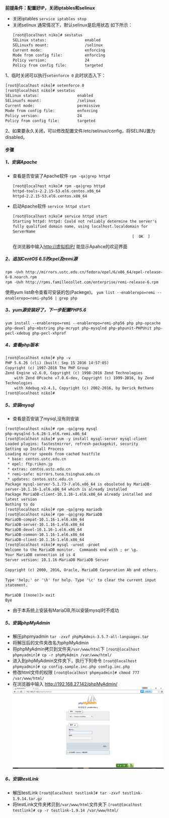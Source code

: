 **前提条件：配置好IP，关闭iptables和selinux**

* 关闭iptables
  `service iptables stop`
* 关闭selinux
  通常情况下，默认selinux是启用状态
  如下所示：
  ```
  [root@localhost niko]# sestatus
  SELinux status:                 enabled
  SELinuxfs mount:                /selinux
  Current mode:                   enforcing
  Mode from config file:          enforcing
  Policy version:                 24
  Policy from config file:        targeted
  ```


1、临时关闭可以执行`setenforce 0`
此时状态入下：

```
[root@localhost niko]# setenforce 0
[root@localhost niko]# sestatus
SELinux status:                 enabled
SELinuxfs mount:                /selinux
Current mode:                   permissive
Mode from config file:          enforcing
Policy version:                 24
Policy from config file:        targeted
```

2、如果要永久关闭，可以修改配置文件\/etc\/selinux\/config，将SELINU置为disabled。

#### 步骤

##### 1、安装Apache

* 查看是否安装了Apache软件
  `rpm -qa|grep httpd`

  ```
  [root@localhost niko]# rpm -qa|grep httpd
  httpd-tools-2.2.15-53.el6.centos.x86_64
  httpd-2.2.15-53.el6.centos.x86_64
  ```

* 启动Apache软件
  `service httpd start`

  ```
  [root@localhost niko]# service httpd start
  Starting httpd: httpd: Could not reliably determine the server's fully qualified domain name, using localhost.localdomain for ServerName
                                                       [  OK  ]
  ```

  在浏览器中输入[http:\/\/虚拟机IP\/](http://虚拟机IP/) 能显示Apahce的欢迎界面


##### 2、追加CentOS 6.5的epel及remi源

```
rpm -Uvh http://mirrors.ustc.edu.cn/fedora/epel/6/x86_64/epel-release-6-8.noarch.rpm
rpm -Uvh http://rpms.famillecollet.com/enterprise/remi-release-6.rpm
```

使用yum list命令查看可安装的包\(Packege\)。
`yum list --enablerepo=remi --enablerepo=remi-php56 | grep php`

##### 3、yum源安装好了，下一步配置PHP5.6

```
yum install --enablerepo=remi --enablerepo=remi-php56 php php-opcache php-devel php-mbstring php-mcrypt php-mysqlnd php-phpunit-PHPUnit php-pecl-xdebug php-pecl-xhprof
```

##### 4、查看php版本

```
[root@localhost niko]# php -v
PHP 5.6.26 (cli) (built: Sep 15 2016 14:57:05) 
Copyright (c) 1997-2016 The PHP Group
Zend Engine v2.6.0, Copyright (c) 1998-2016 Zend Technologies
    with Zend OPcache v7.0.6-dev, Copyright (c) 1999-2016, by Zend Technologies
    with Xdebug v2.4.1, Copyright (c) 2002-2016, by Derick Rethans
[root@localhost niko]# 

```

##### 5、安装mysql

* 查看是否安装了mysql,没有则安装

```
[root@localhost niko]# rpm -qa|grep mysql
php-mysqlnd-5.6.26-1.el6.remi.x86_64
[root@localhost niko]# yum -y install mysql-server mysql-client
Loaded plugins: fastestmirror, refresh-packagekit, security
Setting up Install Process
Loading mirror speeds from cached hostfile
 * base: centos.ustc.edu.cn
 * epel: ftp.riken.jp
 * extras: centos.ustc.edu.cn
 * remi-safe: mirrors.tuna.tsinghua.edu.cn
 * updates: centos.ustc.edu.cn
Package mysql-server-5.1.73-7.el6.x86_64 is obsoleted by MariaDB-server-10.1.16-1.el6.x86_64 which is already installed
Package MariaDB-client-10.1.16-1.el6.x86_64 already installed and latest version
Nothing to do
[root@localhost niko]# rpm -qa|grep mariadb
[root@localhost niko]# rpm -qa|grep MariaDB
MariaDB-compat-10.1.16-1.el6.x86_64
MariaDB-server-10.1.16-1.el6.x86_64
MariaDB-devel-10.1.16-1.el6.x86_64
MariaDB-common-10.1.16-1.el6.x86_64
MariaDB-client-10.1.16-1.el6.x86_64
[root@localhost niko]# mysql -uroot -proot
Welcome to the MariaDB monitor.  Commands end with ; or \g.
Your MariaDB connection id is 4
Server version: 10.1.16-MariaDB MariaDB Server

Copyright (c) 2000, 2016, Oracle, MariaDB Corporation Ab and others.

Type 'help;' or '\h' for help. Type '\c' to clear the current input statement.

MariaDB [(none)]> exit
Bye

```

* 由于本系统上安装有MariaDB,所以安装mysql时不成功

##### 5、安装phpMyAdmin

* 解压phpmyadmin
  `tar -zxvf phpMyAdmin-3.5.7-all-languages.tar`
* 将解压后的文件夹改名为phpMyAdmin
* 将phpMyAdmin拷贝到文件夹`/var/www/html`下
  `[root@localhost phpmyadmin]# cp -r phpMyAdmin /var/www/html/`
* 进入到phpMyAdmin文件夹下，执行下列命令
  `[root@localhost phpmyadmin]# cp config.sample.inc.php config.inc.php`
* 修改html文件的权限
  `[root@localhost phpmyadmin]# chmod 777 /var/www/html/`
* 在浏览器中输入 [http:\/\/192.168.27.142\/phpMyAdmin\/](http://192.168.27.142/phpMyAdmin/)
  ![](/assets/QQ截图20161008105136.png)

##### 6、安装testLink
* 解压testLink
`[root@localhost testlink]# tar -zxvf testlink-1.9.14.tar.gz`
* 将testLink文件夹拷贝到`/var/www/html`文件夹下
`[root@localhost testlink]# cp -r testlink-1.9.14 /var/www/html/
`

